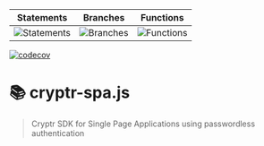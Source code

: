 | Statements                                                            | Branches                                                            | Functions                                                            |
| --------------------------------------------------------------------- | ------------------------------------------------------------------- | -------------------------------------------------------------------- |
| ![Statements](https://img.shields.io/badge/Coverage-69.35%25-red.svg) | ![Branches](https://img.shields.io/badge/Coverage-53%25-red.svg) | ![Functions](https://img.shields.io/badge/Coverage-76.64%25-red.svg) |

[![codecov](https://codecov.io/gh/cryptr-auth/cryptr-spa-js/branch/master/graph/badge.svg?token=F21AODGJM4)](https://codecov.io/gh/cryptr-auth/cryptr-spa-js)

# 📚 cryptr-spa.js

> Cryptr SDK for Single Page Applications using passwordless authentication
